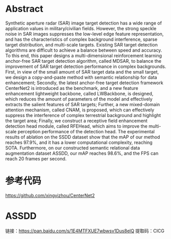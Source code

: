 # Abstract
Synthetic aperture radar (SAR) image target detection has a wide range of application values ​​in military/civilian fields. However, the strong speckle noise in SAR images suppresses the low-level edge feature representation, and has the characteristics of complex background interference, sparse target distribution, and multi-scale targets. Existing SAR target detection algorithms are difficult to achieve a balance between speed and accuracy. To this end, this paper designs a multi-dimensional reinforcement learning anchor-free SAR target detection algorithm, called MDSAR, to balance the improvement of SAR target detection performance in complex backgrounds. First, in view of the small amount of SAR target data and the small target, we design a copy-and-paste method with semantic relationship for data enhancement; Secondly, the latest anchor-free target detection framework CenterNet2 is introduced as the benchmark, and a new feature enhancement lightweight backbone, called LWBackbone, is designed, which reduces the amount of parameters of the model and effectively extracts the salient features of SAR targets; Further, a new mixed-domain attention mechanism, called CNAM, is proposed, which can effectively suppress the interference of complex terrestrial background and highlight the target area; Finally, we construct a receptive field enhancement detection head module, called RFEHead, which aims to improve the multi-scale perception performance of the detection head. The experimental results of ablation on the SSDD dataset show that the mAP of our method reaches 97.9%, and it has a lower computational complexity, reaching SOTA. Furthermore, on our constructed semantic relational data augmentation dataset ASSDD, our mAP reaches 98.6%, and the FPS can reach 20 frames per second.
# 参考代码
https://github.com/xingyizhou/CenterNet2
# ASSDD 
链接：https://pan.baidu.com/s/1E4MTFXUE7wbwsv1Dus8elQ  提取码：CICG 



